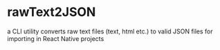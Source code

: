 # rawText2JSON
a CLI utility converts raw text files (text, html etc.) to valid JSON files for importing in React Native projects
